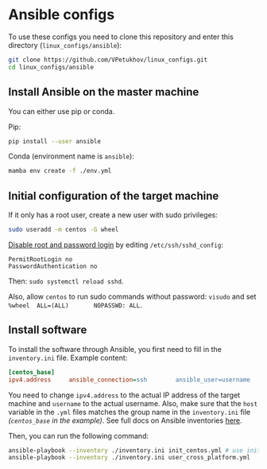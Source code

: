 # Ansible configs

To use these configs you need to clone this repository and enter this directory (`linux_configs/ansible`):
```bash
git clone https://github.com/VPetukhov/linux_configs.git
cd linux_configs/ansible
```

## Install Ansible on the master machine

You can either use pip or conda.

Pip:
```bash
pip install --user ansible
```

Conda (environment name is `ansible`):
```bash
mamba env create -f ./env.yml
```

## Initial configuration of the target machine

If it only has a root user, create a new user with sudo privileges:
```bash
sudo useradd -m centos -G wheel
```

[Disable root and password login](https://www.cyberciti.biz/faq/how-to-disable-ssh-password-login-on-linux/) by editing `/etc/ssh/sshd_config`:
```
PermitRootLogin no
PasswordAuthentication no
```

Then: `sudo systemctl reload sshd`.

Also, allow `centos` to run sudo commands without password: `visudo` and set `%wheel  ALL=(ALL)       NOPASSWD: ALL`.

## Install software

To install the software through Ansible, you first need to fill in the `inventory.ini` file. Example content:
```ini
[centos_base]
ipv4.address     ansible_connection=ssh        ansible_user=username
```

You need to change `ipv4.address` to the actual IP address of the target machine and `username` to the actual username. Also, make sure that the `host` variable in the `.yml` files matches the group name in the `inventory.ini` file *(`centos_base` in the example)*. See full docs on Ansible inventories [here](https://docs.ansible.com/ansible/latest/inventory_guide/intro_inventory.html#inventory-basics-formats-hosts-and-groups).

Then, you can run the following command:

```bash
ansible-playbook --inventory ./inventory.ini init_centos.yml # use init_ubuntu.yml for Ubuntu
ansible-playbook --inventory ./inventory.ini user_cross_platform.yml
```